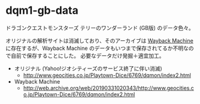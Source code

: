 # dqm1-gb-data

ドラゴンクエストモンスターズ テリーのワンダーランド (GB版) のデータ色々。

オリジナルの解析サイトは消滅しており、そのアーカイブは [Wayback Machine](http://web.archive.org/) に存在するが、Wayback Machine のデータもいつまで保存されてるか不明なので自前で保存することにした。
必要なデータだけ発掘＋適宜加工。

- オリジナル (Yahoo!ジオシティーズのサービス終了に伴い消滅)
  - http://www.geocities.co.jp/Playtown-Dice/6769/dqmon/index2.html
- Wayback Machine  
  - http://web.archive.org/web/20190331020343/http://www.geocities.co.jp/Playtown-Dice/6769/dqmon/index2.html

